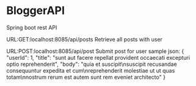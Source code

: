 # BloggerAPI

Spring boot rest API

URL:GET:localhost:8085/api/posts
 Retrieve all posts with user

URL:POST:localhost:8085/api/post
 Submit post for user
sample json:
{
"userId": 1,
"title": "sunt aut facere repellat provident occaecati excepturi optio reprehenderit",
"body": "quia et suscipit\nsuscipit recusandae consequuntur expedita et cum\nreprehenderit molestiae ut ut quas totam\nnostrum rerum est autem sunt rem eveniet architecto"
}